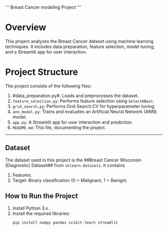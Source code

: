 ''' Breast Cancer modeling  Project '''

# Overview
This project analyzes the Breast Cancer dataset using machine learning techniques. It includes data preparation, feature selection, model tuning, and a Streamlit app for user interaction.

# Project Structure
The project consists of the following files:
1. #data_preparation.py#: Loads and preprocesses the dataset.
2. `feature_selection.py`: Performs feature selection using `SelectKBest`.
3. `grid_search.py`: Performs Grid Search CV for hyperparameter tuning.
4. `ann_model.py`: Trains and evaluates an Artificial Neural Network (ANN) model.
5. `app.py`: A Streamlit app for user interaction and prediction.
6. `README.md`: This file, documenting the project.

---

## Dataset
The dataset used in this project is the ##Breast Cancer Wisconsin (Diagnostic) Dataset## from `sklearn.datasets`. It contains
 1. Features.
 2. Target: Binary classification (0 = Malignant, 1 = Benign)

## How to Run the Project

1. Install Python 3.x.
2. Install the required libraries:
   ```bash
   pip install numpy pandas scikit-learn streamlit